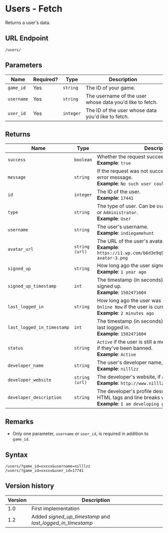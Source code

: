 # Users - Fetch

Returns a user's data.

## URL Endpoint

```
/users/
```

## Parameters

| Name       | Required? | Type      | Description                                              |
| ---------- | --------- | --------- | -------------------------------------------------------- |
| `game_id`  | Yes       | `string`  | The ID of your game.                                     |
| `username` | Yes       | `string`  | The username of the user whose data you'd like to fetch. |
| `user_id`  | Yes       | `integer` | The ID of the user whose data you'd like to fetch.       |

## Returns

| Name                       | Type           | Description                                                                                                                                     |
| -------------------------- | -------------- | ----------------------------------------------------------------------------------------------------------------------------------------------- |
| `success`                  | `boolean`      | Whether the request succeeded or failed. <br> **Example**: `true`                                                                               |
| `message`                  | `string`       | If the request was not successful, this contains the error message. <br> **Example**: `No such user could be found.`                            |
| `id`                       | `integer`      | The ID of the user. <br> **Example**: `17441`                                                                                                   |
| `type`                     | `string`       | The type of user. Can be `User`, `Developer`, `Moderator`, or `Administrator`. <br> **Example**: `User`                                         |
| `username`                 | `string`       | The user's username. <br> **Example**: `indiegamehunt`                                                                                          |
| `avatar_url`               | `string (url)` | The URL of the user's avatar. <br> **Example**: `https://i1.wp.com/b6d3e9q9.ssl.hwcdn.net/img/no-avatar-3.png`                                  |
| `signed_up`                | `string`       | How long ago the user signed up. <br> **Example**: `1 year ago`                                                                                 |
| `signed_up_timestamp`      | `int`          | The timestamp (in seconds) of when the user signed up. <br> **Example**: `1502471604`                                                           |
| `last_logged_in`           | `string`       | How long ago the user was last logged in. Will be `Online Now` if the user is currently online. <br> **Example**: `2 minutes ago`               |
| `last_logged_in_timestamp` | `int`          | The timestamp (in seconds) of when the user was last logged in. <br> **Example**: `1502471604`                                                  |
| `status`                   | `string`       | `Active` if the user is still a member of the site. `Banned` if they've been banned. <br> **Example**: `Active`                                 |
| `developer_name`           | `string`       | The user's developer name, if they are a developer. <br> **Example**: `nilllzz`                                                                 |
| `developer_website`        | `string (url)` | The developer's website, if applicable. <br> **Example**: `http://www.nilllzz.tumblr.com/`                                                      |
| `developer_description`    | `string`       | The developer's profile description, if applicable. HTML tags and line breaks will be removed. <br> **Example**: `I am developing great games!` |

## Remarks

* Only one parameter, `username` or `user_id`, is required in addition to `game_id`.

## Syntax

```
/users/?game_id=xxxxx&username=nilllzz
/users/?game_id=xxxxx&user_id=17741
```

## Version history

| Version | Description                                                |
| ------- | ---------------------------------------------------------- |
| 1.0     | First implementation                                       |
| 1.2     | Added _signed_up_timestamp_ and _last_logged_in_timestamp_ |
